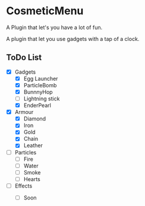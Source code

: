 # CosmeticMenu
A Plugin that let's you have a lot of fun.

A plugin that let you use gadgets with a tap of a clock.

## ToDo List

- [x] Gadgets
  - [x] Egg Launcher 
  - [x] ParticleBomb
  - [x] BunnnyHop
  - [ ] Lightning stick 
  - [x] EnderPearl 
- [x] Armour
  - [x] Diamond
  - [x] Iron
  - [x] Gold
  - [x] Chain
  - [x] Leather 
- [ ] Particles
  - [ ] Fire
  - [ ] Water 
  - [ ] Smoke 
  - [ ] Hearts
- [ ] Effects
  - [ ] Soon

